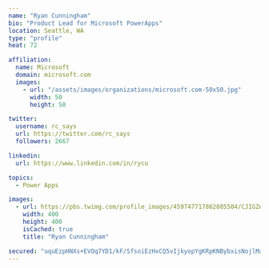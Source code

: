 ```yaml
---
name: "Ryan Cunningham"
bio: "Product Lead for Microsoft PowerApps"
location: Seattle, WA
type: "profile"
heat: 72

affiliation:
  name: Microsoft
  domain: microsoft.com
  images:
    - url: "/assets/images/organizations/microsoft.com-50x50.jpg"
      width: 50
      height: 50

twitter:
  username: rc_says
  url: https://twitter.com/rc_says
  followers: 2667

linkedin:
  url: https://www.linkedin.com/in/rycu

topics:
  - Power Apps

images:
  - url: https://pbs.twimg.com/profile_images/459747717862805504/CJIGZejd_400x400.png
    width: 400
    height: 400
    isCached: true
    title: "Ryan Cunningham"

secured: "uquEzpHNXs+EVOq7YD1/kF/SfsoiEzHxCQ5vIjkyopYgKRpKNBybxisNojlManHzKKr/Q8kxFwTv7LM6qB6p1SmAMvcNwDrIPJEcK5/qba2BGfhLK8OwoPBS3znbhhuYZLduuWqACs7iPQHm6w56wnLeXd3pN07pBNEPmnLEKO6mHtKa/rVpJ5ATyIz1jgaPi3jUPupVe1ufpfvi6xgZSPqyeaTdY+mJjyg54rVwfyHDGg7JbyiOTozHk2MH4Ue8a0YqjMLkJws951U0gXqTNxdqOiFk/caW9UXhEt+z9aNs2oOFtOBg86cPxncwIO4u4DvsrLZGDtlZh6CRwIorx0sZUFvsE7eOTCfVhv5DEJSMsei0NFo6abrk+TwBGsIePzE8J4e5jXmbWLK9Ud1AQCO1vXvy+AdPDb0VoX0EWWo=;hCjinWSzU7GrDHcQ97nn4g=="
---
```


